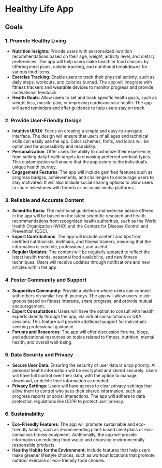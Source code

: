 # Healthy Life App

## Goals

### 1. **Promote Healthy Living**
   - **Nutrition Insights**: Provide users with personalized nutrition recommendations based on their age, weight, activity level, and dietary preferences. The app will help users make healthier food choices by offering meal plans, calorie tracking, and nutritional breakdowns for various food items.
   - **Exercise Tracking**: Enable users to track their physical activity, such as daily steps, workouts, and calories burned. The app will integrate with fitness trackers and wearable devices to monitor progress and provide motivational feedback.
   - **Health Goals**: Allow users to set and track specific health goals, such as weight loss, muscle gain, or improving cardiovascular health. The app will send reminders and offer guidance to help users stay on track.

### 2. **Provide User-Friendly Design**
   - **Intuitive UI/UX**: Focus on creating a simple and easy-to-navigate interface. The design will ensure that users of all ages and technical skills can easily use the app. Color schemes, fonts, and icons will be optimized for accessibility and readability.
   - **Personalization**: Offer users the ability to customize their experience, from setting daily health targets to choosing preferred workout types. This customization will ensure that the app caters to the individual’s unique health journey.
   - **Engagement Features**: The app will include gamified features such as progress badges, achievements, and challenges to encourage users to stay motivated. It will also include social sharing options to allow users to share milestones with friends or on social media platforms.

### 3. **Reliable and Accurate Content**
   - **Scientific Basis**: The nutritional guidelines and exercise advice offered in the app will be based on the latest scientific research and health recommendations from recognized health authorities, such as the World Health Organization (WHO) and the Centers for Disease Control and Prevention (CDC).
   - **Expert Contributions**: The app will include content and tips from certified nutritionists, dietitians, and fitness trainers, ensuring that the information is credible, professional, and useful.
   - **Regular Updates**: The content will be regularly updated to reflect the latest health trends, seasonal food availability, and new fitness techniques. Users will receive updates through notifications and new articles within the app.

### 4. **Foster Community and Support**
   - **Supportive Community**: Provide a platform where users can connect with others on similar health journeys. The app will allow users to join groups based on fitness interests, share progress, and provide mutual encouragement.
   - **Expert Consultations**: Users will have the option to consult with health experts directly through the app, via virtual consultations or Q&A sessions. This feature will provide additional support for individuals seeking professional guidance.
   - **Forums and Resources**: The app will offer discussion forums, blogs, and educational resources on topics related to fitness, nutrition, mental health, and overall well-being.

### 5. **Data Security and Privacy**
   - **Secure User Data**: Ensuring the security of user data is a top priority. All personal health information will be encrypted and stored securely. Users will have full control over their data, with the option to manage, download, or delete their information as needed.
   - **Privacy Settings**: Users will have access to clear privacy settings that allow them to control who sees their shared information, such as progress reports or social interactions. The app will adhere to data protection regulations like GDPR to protect user privacy.

### 6. **Sustainability**
   - **Eco-Friendly Features**: The app will promote sustainable and eco-friendly habits, such as recommending plant-based meal plans or eco-conscious fitness equipment. Additionally, the app will provide information on reducing food waste and choosing environmentally responsible products.
   - **Healthy Habits for the Environment**: Include features that help users make greener lifestyle choices, such as workout locations that promote outdoor exercise or eco-friendly food choices.

